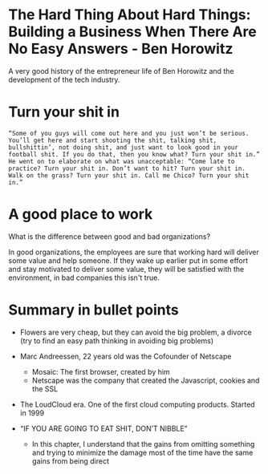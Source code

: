 # The Hard Thing About Hard Things: Building a Business When There Are No Easy Answers - Ben Horowitz

A very good history of the entrepreneur life of Ben Horowitz and the development of the tech industry.

# Turn your shit in

```
“Some of you guys will come out here and you just won’t be serious. You’ll get here and start shooting the shit, talking shit, bullshittin’, not doing shit, and just want to look good in your football shit. If you do that, then you know what? Turn your shit in.” He went on to elaborate on what was unacceptable: “Come late to practice? Turn your shit in. Don’t want to hit? Turn your shit in. Walk on the grass? Turn your shit in. Call me Chico? Turn your shit in.”
```

# A good place to work

What is the difference between good and bad organizations?

In good organizations, the employees are sure that working hard will deliver some value and help someone. If they wake up earlier put in some effort and stay motivated to deliver some value, they will be satisfied with the environment, in bad companies this isn't true.

# Summary in bullet points

- Flowers are very cheap, but they can avoid the big problem, a divorce (try to find an easy path thinking in avoiding big problems)
- Marc Andreessen, 22 years old was the Cofounder of Netscape
    - Mosaic: The first browser, created by him
    - Netscape was the company that created the Javascript, cookies and the SSL
- The LoudCloud era. One of the first cloud computing products. Started in 1999
- “IF YOU ARE GOING TO EAT SHIT, DON’T NIBBLE”

    - In this chapter, I understand that the gains from omitting something and trying to minimize the damage most of the time have the same gains from being direct
